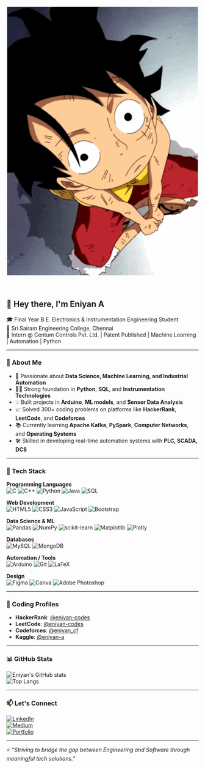 <!-- Luffy Gear 5 GIF (centered) -->
<p align="center">
  <img src="https://raw.githubusercontent.com/Eniyan2113/Eniyan2113/main/Monkey%20D%20Luffy%20GIF.gif" alt="Luffy Gear 5" width="500"/>
</p>

<br>

## 👋 Hey there, I'm Eniyan A

🎓 Final Year B.E. Electronics & Instrumentation Engineering Student  
📍 Sri Sairam Engineering College, Chennai  
💼 Intern @ Centum Controls Pvt. Ltd. | Patent Published | Machine Learning | Automation | Python  

---

### 🚀 About Me

- 🧠 Passionate about **Data Science, Machine Learning, and Industrial Automation**
- 👨‍💻 Strong foundation in **Python**, **SQL**, and **Instrumentation Technologies**
- 💡 Built projects in **Arduino**, **ML models**, and **Sensor Data Analysis**
- 📈 Solved 300+ coding problems on platforms like **HackerRank**, **LeetCode**, and **Codeforces**
- 📚 Currently learning **Apache Kafka**, **PySpark**, **Computer Networks**, and **Operating Systems**
- 🛠️ Skilled in developing real-time automation systems with **PLC, SCADA, DCS**

---


### 🧰 Tech Stack

**Programming Languages**  
![C](https://img.shields.io/badge/C-A8B9CC?style=flat&logo=c&logoColor=white)
![C++](https://img.shields.io/badge/C++-00599C?style=flat&logo=c%2B%2B&logoColor=white)
![Python](https://img.shields.io/badge/Python-3776AB?style=flat&logo=python&logoColor=white)
![Java](https://img.shields.io/badge/Java-ED8B00?style=flat&logo=java&logoColor=white)
![SQL](https://img.shields.io/badge/SQL-4479A1?style=flat&logo=postgresql&logoColor=white)

**Web Development**  
![HTML5](https://img.shields.io/badge/HTML5-E34F26?style=flat&logo=html5&logoColor=white)
![CSS3](https://img.shields.io/badge/CSS3-1572B6?style=flat&logo=css3&logoColor=white)
![JavaScript](https://img.shields.io/badge/JavaScript-F7DF1E?style=flat&logo=javascript&logoColor=black)
![Bootstrap](https://img.shields.io/badge/Bootstrap-563D7C?style=flat&logo=bootstrap&logoColor=white)

**Data Science & ML**  
![Pandas](https://img.shields.io/badge/Pandas-150458?style=flat&logo=pandas&logoColor=white)
![NumPy](https://img.shields.io/badge/NumPy-013243?style=flat&logo=numpy&logoColor=white)
![scikit-learn](https://img.shields.io/badge/scikit--learn-F7931E?style=flat&logo=scikit-learn&logoColor=white)
![Matplotlib](https://img.shields.io/badge/Matplotlib-FFFFFF?style=flat&logo=matplotlib&logoColor=black)
![Plotly](https://img.shields.io/badge/Plotly-3F4F75?style=flat&logo=plotly&logoColor=white)

**Databases**  
![MySQL](https://img.shields.io/badge/MySQL-4479A1?style=flat&logo=mysql&logoColor=white)
![MongoDB](https://img.shields.io/badge/MongoDB-47A248?style=flat&logo=mongodb&logoColor=white)

**Automation / Tools**  
![Arduino](https://img.shields.io/badge/Arduino-00979D?style=flat&logo=arduino&logoColor=white)
![Git](https://img.shields.io/badge/Git-F05032?style=flat&logo=git&logoColor=white)
![LaTeX](https://img.shields.io/badge/LaTeX-008080?style=flat&logo=latex&logoColor=white)

**Design**  
![Figma](https://img.shields.io/badge/Figma-F24E1E?style=flat&logo=figma&logoColor=white)
![Canva](https://img.shields.io/badge/Canva-00C4CC?style=flat&logo=canva&logoColor=white)
![Adobe Photoshop](https://img.shields.io/badge/Photoshop-31A8FF?style=flat&logo=adobe-photoshop&logoColor=white)

---

### 🧾 Coding Profiles

- **HackerRank**: [@eniyan-codes](#)  
- **LeetCode**: [@eniyan-codes](#)  
- **Codeforces**: [@eniyan_cf](#)  
- **Kaggle**: [@eniyan-a](#)

---

### 📊 GitHub Stats

![Eniyan's GitHub stats](https://github-readme-stats.vercel.app/api?username=Eniyan2113&show_icons=true&theme=tokyonight)  
![Top Langs](https://github-readme-stats.vercel.app/api/top-langs/?username=Eniyan2113&layout=compact&theme=tokyonight)

---

### 📫 Let's Connect

[![LinkedIn](https://img.shields.io/badge/LinkedIn-blue?style=flat&logo=linkedin&logoColor=white)](https://linkedin.com/in/your-profile)  
[![Medium](https://img.shields.io/badge/Medium-black?style=flat&logo=medium&logoColor=white)](https://medium.com/@your-profile)  
[![Portfolio](https://img.shields.io/badge/Portfolio-grey?style=flat&logo=google-chrome&logoColor=white)](https://yourportfolio.com)

---

⭐ _“Striving to bridge the gap between Engineering and Software through meaningful tech solutions.”_
